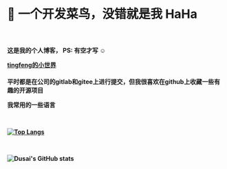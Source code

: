 <h1>👋 一个开发菜鸟，没错就是我 HaHa</h1>
<br />

<h4>这是我的个人博客， PS: 有空才写 ☺ 
  
<br />
  
[tingfeng的小世界](https://lisentowind.github.io/dist/index.html#/user-info)

<h4>平时都是在公司的gitlab和gitee上进行提交，但我很喜欢在github上收藏一些有趣的开源项目

<p> 我常用的一些语言 </p>
<br />

[![Top Langs](https://github-readme-stats.vercel.app/api/top-langs/?username=lisentowind&layout=compact)](https://github.com/lisentowind/github-readme-stats)
<br />

<br />

![Dusai's GitHub stats](https://github-readme-stats.vercel.app/api?username=lisentowind&show_icons=true&theme=radical)


<!---
Tingfenghhh/Tingfenghhh is a ✨ special ✨ repository because its `README.md` (this file) appears on your GitHub profile.
You can click the Preview link to take a look at your changes.
--->
